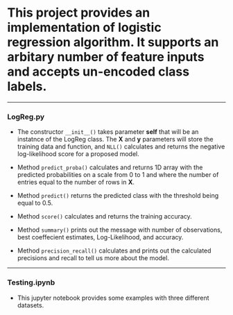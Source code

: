 # This project provides an implementation of logistic regression algorithm. It supports an arbitary number of feature inputs and accepts un-encoded class labels.

***

### LogReg.py

* The constructor ` __init__() ` takes parameter **self** that will be an instatnce of the LogReg class. The **X** and **y** parameters will store the training data and function, and `NLL()` calculates and returns the negative log-likelihood score for a proposed model. 

* Method `predict_proba()` calculates and returns 1D array with the predicted probabilities on a scale from 0 to 1 and where the number of entries equal to the number of rows in **X**.

* Method `predict()` returns the predicted class with the threshold being equal to 0.5.

* Method `score()` calculates and returns the training accuracy.

* Method `summary()` prints out the message with number of observations, best coeffecient estimates, Log-Likelihood, and accuracy.

* Method `precision_recall()` calculates and prints out the calculated precisions and recall to tell us more about the model. 

***

### Testing.ipynb

* This jupyter notebook provides some examples with three different datasets. 




